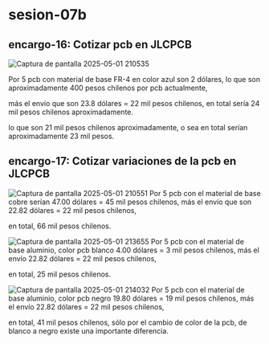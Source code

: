 # sesion-07b

## encargo-16: Cotizar pcb en JLCPCB

![Captura de pantalla 2025-05-01 210535](https://github.com/user-attachments/assets/76034698-0a7c-4407-b115-8f0a58429ba9)

Por 5 pcb con material de base FR-4 en color azul son 2 dólares, lo que son aproximadamente 400 pesos chilenos por pcb actualmente,

más el envío que son 23.8 dólares = 22 mil pesos chilenos, en total sería 24 mil pesos chilenos aproximadamente.

lo que son 21 mil pesos chilenos aproximadamente, o sea en total serían aproximadamente 23 mil pesos.

## encargo-17: Cotizar variaciones de la pcb en JLCPCB

![Captura de pantalla 2025-05-01 210551](https://github.com/user-attachments/assets/9b7e2cec-9a2d-4851-8803-0a4a7ae21a8a)
Por 5 pcb con el material de base cobre serían 47.00 dólares = 45 mil pesos chilenos, más el envío que son 22.82 dólares = 22 mil pesos chilenos,

en total, 66 mil pesos chilenos.

![Captura de pantalla 2025-05-01 213655](https://github.com/user-attachments/assets/55e9d1b1-646e-4647-8a09-a21dfb1fd929)
Por 5 pcb con el material de base aluminio, color pcb blanco 4.00 dólares = 3 mil pesos chilenos, más el envío 22.82 dólares = 22 mil pesos chilenos,

en total, 25 mil pesos chilenos.

![Captura de pantalla 2025-05-01 214032](https://github.com/user-attachments/assets/18cd6582-fc25-4e07-ba77-05d58db446df)
Por 5 pcb con el material de base aluminio, color pcb negro 19.80 dólares = 19 mil pesos chilenos, más el envío 22.82 dólares = 22 mil pesos chilenos,

en total, 41 mil pesos chilenos, sólo por el cambio de color de la pcb, de blanco a negro existe una importante diferencia.
